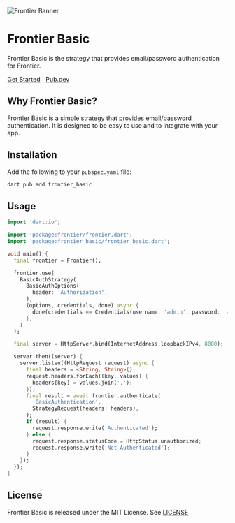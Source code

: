 ![Frontier Banner](https://github.com/francescovallone/frontier/raw/main/assets/github-header.png)

# Frontier Basic

Frontier Basic is the strategy that provides email/password authentication for Frontier.

[Get Started](https://frontier.avesbox.com/basic.html) | [Pub.dev](https://pub.dev/packages/frontier_basic)

## Why Frontier Basic?

Frontier Basic is a simple strategy that provides email/password authentication. It is designed to be easy to use and to integrate with your app.

## Installation

Add the following to your `pubspec.yaml` file:

```bash
dart pub add frontier_basic
```

## Usage

```dart
import 'dart:io';

import 'package:frontier/frontier.dart';
import 'package:frontier_basic/frontier_basic.dart';

void main() {
  final frontier = Frontier();

  frontier.use(
    BasicAuthStrategy(
      BasicAuthOptions(
        header: 'Authorization',
      ),
      (options, credentials, done) async {
        done(credentials == Credentials(username: 'admin', password: 'admin'));
      },
    )
  );

  final server = HttpServer.bind(InternetAddress.loopbackIPv4, 8080);

  server.then((server) {
    server.listen((HttpRequest request) async {
      final headers = <String, String>{};
      request.headers.forEach((key, values) {
        headers[key] = values.join(',');
      });
      final result = await frontier.authenticate(
        'BasicAuthentication',
        StrategyRequest(headers: headers),
      );
      if (result) {
        request.response.write('Authenticated');
      } else {
        request.response.statusCode = HttpStatus.unauthorized;
        request.response.write('Not Authenticated');
      }
    });
  });
}
```

## License

Frontier Basic is released under the MIT License. See [LICENSE](https://github.com/avesbox/frontier/blob/main/LICENSE)
